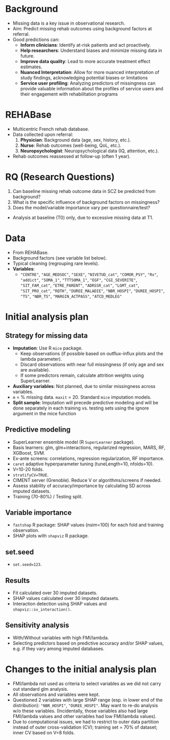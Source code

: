 # Background

*   Missing data is a key issue in observational research.
*   Aim: Predict missing rehab outcomes using background factors at referral.
*   Good predictions can:
    *   **Inform clinicians**: Identify at-risk patients and act proactively.
    *   **Help researchers**: Understand biases and minimize missing data in future.
    *   **Improve data quality**: Lead to more accurate treatment effect estimates.
    *   **Nuanced Interpretation**: Allow for more nuanced interpretation of study findings, acknowledging potential biases or limitations
    *   **Service user profiling**: Analyzing predictors of missingness can provide valuable information about the profiles of service users and their engagement with rehabilitation programs

# REHABase

*   Multicentric French rehab database.
*   Data collected upon referral:
    1.  **Physician**: Background data (age, sex, history, etc.).
    2.  **Nurse**: Rehab outcomes (well-being, QoL, etc.).
    3.  **Neuropsychologist**: Neuropsychological data (IQ, attention, etc.).
*   Rehab outcomes reassessed at follow-up (often 1 year).

# RQ (Research Questions)

1.  Can baseline missing rehab outcome data in SCZ be predicted from background?
2.  What is the specific influence of background factors on missingness?
3.  Does the model/variable importance vary per questionnaire/test?
*   Analysis at baseline (T0) only, due to excessive missing data at T1.

# Data

*   From REHABase.
*   Background factors (see variable list below).
*   Typical cleaning (regrouping rare levels).
*   **Variables**:
    *   `"CENTRE"`, `"AGE_MEDSOC"`, `"SEXE"`, `"NIVETUD_cat"`, `"COMOR_PSY"`, `"Rx"`, `"addict"`, `"SOMA_1"`, `"TTTSOMA_1"`, `"EGF"`, `"CGI_SEVERITE"`, `"SIT_FAM_cat"`, `"ETRE_PARENT"`, `"ADRSSR_cat"`, `"LGMT_cat"`, `"SIT_PRO_cat"`, `"RQTH"`, `"DUREE_MALADIE"`, `"NBR_HOSPI"`, `"DUREE_HOSPI"`, `"TS"`, `"NBR_TS"`, `"MARGIN_ACTPASS"`, `"ATCD_MEDLEG"`

# Initial analysis plan

## Strategy for missing data

*   **Imputation**: Use R `mice` package.
    *   Keep observations (if possible based on outflux-influx plots and the lambda parameter).
    *   Discard observations with near full missingness (if only age and sex are available).
    *   If some predictors remain, calculate attrition weights using SuperLearner.
*   **Auxiliary variables**: Not planned, due to similar missingness across variables.
*   `m` = % missing data. `maxit` = 20. Standard `mice` imputation models.
*   **Split sample**: Imputation will precede predictive modeling and will be done separately in each training vs. testing sets using the ignore argument in the mice function

## Predictive modeling

*   SuperLearner ensemble model (R `SuperLearner` package).
*   Basis learners: glm, glm+interactions, regularized regression, MARS, RF, XGBoost, SVM.
*   Ex-ante screens: correlations, regression regularization, RF importance.
*   `caret` adaptive hyperparameter tuning (tuneLength=10, nfolds=10).
*   V=10-20 folds.
*   `stratifyCV=TRUE`.
*   CIMENT server (Grenoble). Reduce V or algorithms/screens if needed.
*   Assess stability of accuracy/importance by calculating SD across imputed datasets.
*   Training (70-80%) / Testing split.

## Variable importance

*   `fastshap` R package: SHAP values (nsim=100) for each fold and training observation.
*   SHAP plots with `shapviz` R package.

## set.seed

*   `set.seed=123`.

## Results

*   Fit calculated over 30 imputed datasets.
*   SHAP values calculated over 30 imputed datasets.
*   Interaction detection using SHAP values and `shapviz::sv_interaction()`.

## Sensitivity analysis

*   With/Without variables with high FMI/lambda.
*   Selecting predictors based on predictive accuracy and/or SHAP values, e.g. if they vary among imputed databases.

# Changes to the initial analysis plan

*   FMI/lambda not used as criteria to select variables as we did not carry out standard glm analysis.
*   All observations and variables were kept.
*   Questioned 2 variables with large SHAP range (esp. in lower end of the distribution): `"NBR_HOSPI"`, `"DUREE_HOSPI"`. May want to re-do analysis w/o these variables. (Incidentally, those variables also had large FMI/lambda values and other variables had low FMI/lambda values).
*   Due to computational issues, we had to restrict to outer data partition instead of outer cross-validation (CV); training set = 70% of dataset; inner CV based on V=8 folds.
